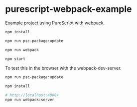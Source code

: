 # purescript-webpack-example

Example project using PureScript with webpack.

```bash
npm install

npm run psc-package:update

npm run webpack

npm start
```

To test this in the browser with the webpack-dev-server.

```bash
npm run psc-package:update

npm install

# http://localhost:4008/
npm run webpack:server
```

